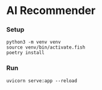 # AI Recommender

### Setup

```
python3 -m venv venv
source venv/bin/activate.fish
poetry install
```

### Run

```
uvicorn serve:app --reload
```
